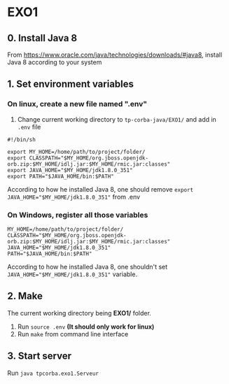 # EXO1

## 0. Install Java 8
From https://www.oracle.com/java/technologies/downloads/#java8,
install Java 8 according to your system

## 1. Set environment variables
### On linux, create a new file named ".env"

1. Change current working directory to `tp-corba-java/EXO1/` and add in `.env` file
```
#!/bin/sh

export MY_HOME=/home/path/to/project/folder/
export CLASSPATH="$MY_HOME/org.jboss.openjdk-orb.zip:$MY_HOME/idlj.jar:$MY_HOME/rmic.jar:classes"
export JAVA_HOME="$MY_HOME/jdk1.8.0_351"
export PATH="$JAVA_HOME/bin:$PATH"

```
According to how he installed Java 8, one should remove `export JAVA_HOME="$MY_HOME/jdk1.8.0_351"` from .env

### On Windows, register all those variables
```
MY_HOME=/home/path/to/project/folder/
CLASSPATH="$MY_HOME/org.jboss.openjdk-orb.zip:$MY_HOME/idlj.jar:$MY_HOME/rmic.jar:classes"
JAVA_HOME="$MY_HOME/jdk1.8.0_351"
PATH="$JAVA_HOME/bin:$PATH"
```
According to how he installed Java 8, one shouldn't set `JAVA_HOME="$MY_HOME/jdk1.8.0_351"` variable.

## 2. Make
The current working directory being **EXO1/** folder.  
1. Run `source .env` **(It should only work for linux)**
2. Run `make` from command line interface

## 3. Start server
Run `java tpcorba.exo1.Serveur`
